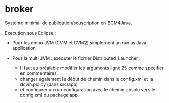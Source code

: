 # broker

Système minimal de publication/souscription en BCM4Java.

Execution sous Eclipse :

* Pour les mono JVM (CVM et CVM2) simplement un run as Java application

* Pour la multi JVM : executer le fichier Distributed_Launcher :

  - Il faut au préalable modifier les arguments ligne 25 comme spécifier en commentaires,
  - changer également le début de chemin dans le config.xml et la dcvm.policy (dans src/app)
  - et configurer un run configuration avec le chemin absolu vers le config.xml du package app.
